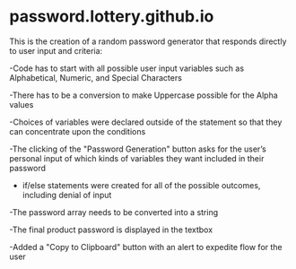 # password.lottery.github.io
This is the creation of a random password generator that responds directly to user input and criteria:

-Code has to start with all possible user input variables such as Alphabetical, Numeric, and Special Characters

-There has to be a conversion to make Uppercase possible for the Alpha values

-Choices of variables were declared outside of the statement so that they can concentrate upon the conditions

-The clicking of the "Password Generation" button asks for the user’s personal input of which kinds of variables they want included in their password

- if/else statements were created for all of the possible outcomes, including denial of input

-The password array needs to be converted into a string

-The final product password is displayed in the textbox

-Added a "Copy to Clipboard" button with an alert to expedite flow for the user
 

